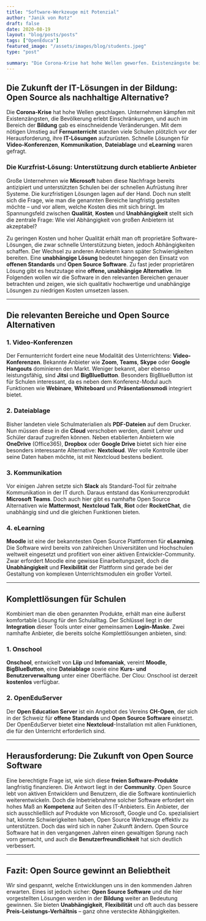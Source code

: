 ```yaml
---
title: "Software-Werkzeuge mit Potenzial"
author: "Janik von Rotz"
draft: false
date: 2020-08-19
layout: "blog/posts/posts"
tags: ["OpenEduca"]
featured_image: "/assets/images/blog/students.jpeg"
type: "post"

summary: "Die Corona-Krise hat hohe Wellen geworfen. Existenzängste bei Unternehmen und Einschränkungen bei der Bevölkerung. Grosse Veränderungen in der Wirtschaft und so auch im Bereich der Bildung. Aufgrund d..."
---
```


## Die Zukunft der IT-Lösungen in der Bildung: Open Source als nachhaltige Alternative?

Die **Corona-Krise** hat hohe Wellen geschlagen. Unternehmen kämpfen mit Existenzängsten, die Bevölkerung erlebt Einschränkungen, und auch im Bereich der **Bildung** gab es einschneidende Veränderungen. Mit dem nötigen Umstieg auf **Fernunterricht** standen viele Schulen plötzlich vor der Herausforderung, ihre **IT-Lösungen** aufzurüsten. Schnelle Lösungen für **Video-Konferenzen**, **Kommunikation**, **Dateiablage** und **eLearning** waren gefragt.

### Die Kurzfrist-Lösung: Unterstützung durch etablierte Anbieter

Große Unternehmen wie **Microsoft** haben diese Nachfrage bereits antizipiert und unterstützten Schulen bei der schnellen Aufrüstung ihrer Systeme. Die kurzfristigen Lösungen lagen auf der Hand. Doch nun stellt sich die Frage, wie man die genannten Bereiche langfristig gestalten möchte – und vor allem, welche Kosten dies mit sich bringt. Im Spannungsfeld zwischen **Qualität**, **Kosten** und **Unabhängigkeit** stellt sich die zentrale Frage: Wie viel Abhängigkeit von großen Anbietern ist akzeptabel?

Zu geringen Kosten und hoher Qualität erhält man oft proprietäre Software-Lösungen, die zwar schnelle Unterstützung bieten, jedoch Abhängigkeiten schaffen. Der Wechsel zu anderen Anbietern kann später Schwierigkeiten bereiten. Eine **unabhängige Lösung** bedeutet hingegen den Einsatz von **offenen Standards** und **Open Source Software**. Zu fast jeder proprietären Lösung gibt es heutzutage eine **offene, unabhängige Alternative**. Im Folgenden wollen wir die Software in den relevanten Bereichen genauer betrachten und zeigen, wie sich qualitativ hochwertige und unabhängige Lösungen zu niedrigen Kosten umsetzen lassen.

---

## Die relevanten Bereiche und Open Source Alternativen

### 1. **Video-Konferenzen**
Der Fernunterricht fordert eine neue Modalität des Unterrichtens: **Video-Konferenzen**. Bekannte Anbieter wie **Zoom**, **Teams**, **Skype** oder **Google Hangouts** dominieren den Markt. Weniger bekannt, aber ebenso leistungsfähig, sind **Jitsi** und **BigBlueButton**. Besonders BigBlueButton ist für Schulen interessant, da es neben dem Konferenz-Modul auch Funktionen wie **Webinare**, **Whiteboard** und **Präsentationsmodi** integriert bietet.

### 2. **Dateiablage**
Bisher landeten viele Schulmaterialien als **PDF-Dateien** auf dem Drucker. Nun müssen diese in die **Cloud** verschoben werden, damit Lehrer und Schüler darauf zugreifen können. Neben etablierten Anbietern wie **OneDrive** (Office365), **Dropbox** oder **Google Drive** bietet sich hier eine besonders interessante Alternative: **Nextcloud**. Wer volle Kontrolle über seine Daten haben möchte, ist mit Nextcloud bestens bedient.

### 3. **Kommunikation**
Vor einigen Jahren setzte sich **Slack** als Standard-Tool für zeitnahe Kommunikation in der IT durch. Daraus entstand das Konkurrenzprodukt **Microsoft Teams**. Doch auch hier gibt es namhafte Open Source Alternativen wie **Mattermost**, **Nextcloud Talk**, **Riot** oder **RocketChat**, die unabhängig sind und die gleichen Funktionen bieten.

### 4. **eLearning**
**Moodle** ist eine der bekanntesten Open Source Plattformen für **eLearning**. Die Software wird bereits von zahlreichen Universitäten und Hochschulen weltweit eingesetzt und profitiert von einer aktiven Entwickler-Community. Zwar erfordert Moodle eine gewisse Einarbeitungszeit, doch die **Unabhängigkeit** und **Flexibilität** der Plattform sind gerade bei der Gestaltung von komplexen Unterrichtsmodulen ein großer Vorteil.

---

## Komplettlösungen für Schulen

Kombiniert man die oben genannten Produkte, erhält man eine äußerst komfortable Lösung für den Schulalltag. Der Schlüssel liegt in der **Integration** dieser Tools unter einer gemeinsamen **Login-Maske**. Zwei namhafte Anbieter, die bereits solche Komplettlösungen anbieten, sind:

### 1. **Onschool**
**Onschool**, entwickelt von **Liip** und **Infomaniak**, vereint **Moodle**, **BigBlueButton**, eine **Dateiablage** sowie eine **Kurs- und Benutzerverwaltung** unter einer Oberfläche. Der Clou: Onschool ist derzeit **kostenlos** verfügbar.

### 2. **OpenEduServer**
Der **Open Education Server** ist ein Angebot des Vereins **CH-Open**, der sich in der Schweiz für **offene Standards** und **Open Source Software** einsetzt. Der OpenEduServer bietet eine **Nextcloud**-Installation mit allen Funktionen, die für den Unterricht erforderlich sind.

---

## Herausforderung: Die Zukunft von Open Source Software

Eine berechtigte Frage ist, wie sich diese **freien Software-Produkte** langfristig finanzieren. Die Antwort liegt in der **Community**. Open Source lebt von aktiven Entwicklern und Benutzern, die die Software kontinuierlich weiterentwickeln. Doch die Inbetriebnahme solcher Software erfordert ein hohes Maß an **Kompetenz** auf Seiten des IT-Anbieters. Ein Anbieter, der sich ausschließlich auf Produkte von Microsoft, Google und Co. spezialisiert hat, könnte Schwierigkeiten haben, Open Source Werkzeuge effektiv zu unterstützen. Doch das wird sich in naher Zukunft ändern. Open Source Software hat in den vergangenen Jahren einen gewaltigen Sprung nach vorn gemacht, und auch die **Benutzerfreundlichkeit** hat sich deutlich verbessert.

---

## Fazit: Open Source gewinnt an Beliebtheit

Wir sind gespannt, welche Entwicklungen uns in den kommenden Jahren erwarten. Eines ist jedoch sicher: **Open Source Software** und die hier vorgestellten Lösungen werden in der **Bildung** weiter an Bedeutung gewinnen. Sie bieten **Unabhängigkeit**, **Flexibilität** und oft auch das bessere **Preis-Leistungs-Verhältnis** – ganz ohne versteckte Abhängigkeiten.
